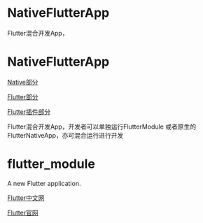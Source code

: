 # NativeFlutterApp
Flutter混合开发App，
# NativeFlutterApp
[Native部分](https://github.com/wang709693972wei/FlutterNativeApp)

[Flutter部分](https://github.com/wang709693972wei/FlutterModule)

[Flutter插件部分](https://github.com/wang709693972wei/FlutterPlugin)

Flutter混合开发App，开发者可以单独运行FlutterModule  或者原生的FlutterNativeApp，亦可混合运行进行开发
# flutter_module

A new Flutter application.

[Flutter中文网](https://flutterchina.club/)

[Flutter官网](https://github.com/flutter/flutter)
